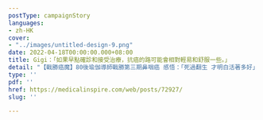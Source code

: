 ```yaml
---
postType: campaignStory
languages:
- zh-HK
cover:
- "../images/untitled-design-9.png"
date: 2022-04-18T00:00:00.000+08:00
title: Gigi：「如果早點確診和接受治療，抗癌的路可能會相對輕易和舒服一些。」
detail: "【戰勝癌魔】80後瑜伽導師戰勝第三期鼻咽癌 感悟：「死過翻生 才明白活著多好」"
type: ''
pdf: ''
href: https://medicalinspire.com/web/posts/72927/
slug: ''

---
```

